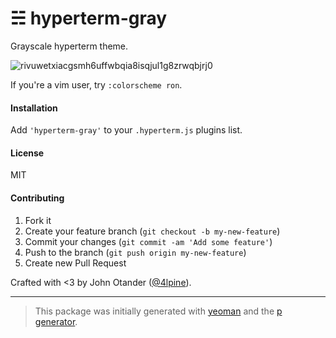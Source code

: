 # ☵ hyperterm-gray

Grayscale hyperterm theme.

![rivuwetxiacgsmh6uffwbqia8isqjul1g8zrwqbjrj0](https://cloud.githubusercontent.com/assets/1424573/18769678/6df9e6fc-80ec-11e6-9924-9474498170d5.png)

If you're a vim user, try `:colorscheme ron`.

#### Installation

Add `'hyperterm-gray'` to your `.hyperterm.js` plugins list.

#### License

MIT

#### Contributing

1. Fork it
2. Create your feature branch (`git checkout -b my-new-feature`)
3. Commit your changes (`git commit -am 'Add some feature'`)
4. Push to the branch (`git push origin my-new-feature`)
5. Create new Pull Request

Crafted with <3 by John Otander ([@4lpine](https://twitter.com/4lpine)).

***

> This package was initially generated with [yeoman](http://yeoman.io) and the [p generator](https://github.com/johnotander/generator-p.git).
